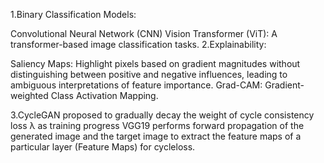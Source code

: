 1.Binary Classification Models:

Convolutional Neural Network (CNN)
Vision Transformer (ViT): A transformer-based image classification tasks.
2.Explainability:

Saliency Maps: Highlight pixels based on gradient magnitudes without distinguishing between positive and negative influences, leading to ambiguous interpretations of feature importance.
Grad-CAM: Gradient-weighted Class Activation Mapping.

3.CycleGAN
proposed to gradually decay the weight of cycle consistency loss λ as training progress
VGG19 performs forward propagation of the generated image and the target image to extract the feature maps of a particular layer (Feature Maps) for cycleloss.
